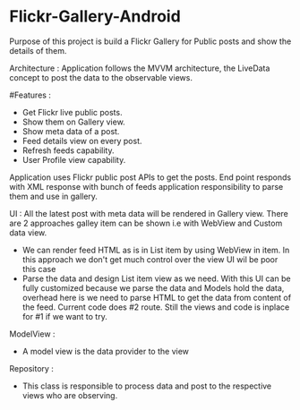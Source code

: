 # Flickr-Gallery-Android
Purpose of this project is build a Flickr Gallery for Public posts and show the details of them.

Architecture : 
Application follows the MVVM architecture, the LiveData concept to post the data to the observable views.   

#Features :
- Get Flickr live public posts.
- Show them on Gallery view.
- Show meta data of a post.
- Feed details view on every post.
- Refresh feeds capability.
- User Profile view capability.

Application uses Flickr public post APIs to get the posts. End point responds with XML response with bunch of feeds application responsibility to
parse them and use in gallery.

UI :
All the latest post with meta data will be rendered in Gallery view. There are 2 approaches galley item can be shown i.e with WebView and Custom
data view.
- We can render feed HTML as is in List item by using WebView in item. In this approach we don't get much control over the view UI wil be poor this case
- Parse the data and design List item view as we need.  With this UI can be fully customized because we parse the data and Models hold the data, overhead here is
  we need to parse HTML to get the data from content of the feed. Current code does #2 route. Still the views and code is inplace for #1
  if we want to try.

ModelView  :
- A model view is the data provider to the view

Repository : 
 - This class is responsible to process data and post to the respective views who are observing. 





